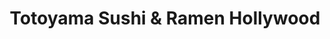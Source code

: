 ---
layout: place
title: Totoyama Sushi & Ramen Hollywood
permalink: /california/los-angeles/totoyama-sushi-ramen-hollywood.html
stateAbbr: CA
stateName: California
cityName: Los Angeles
seo:
  type: restaurant
  links: https://www.totoyamasushi.com/
place_id: ChIJJetq1HG_woAR0TzOtLw6fK8
photos:
  - name: >-
      places/ChIJJetq1HG_woAR0TzOtLw6fK8/photos/AeeoHcJAi7WEOzGpajneiJacufrOAmbD3Dd6uh4a3s8cm-Co66LTbzvMozvSmAdVwjFvQIwKA3GT2Uh-Y0l8TuQh6PcjgG5ew2uno8sDHhl7jP9-vq3lfZp-QQPiWKYcHUqz46tULh6ZwMkQ1yCp1VLPTdIle3LNm1Zn3vUu9ANpFrWbKXevOXDrdwd9I6nF6cGBtf1_D5D9dMuJlHDyod3sQ-LrnWWaK0d5qXOuQm2nDTqcaTP2a44CO5e7XW-8LY6HYoaWB8YD0n5JgGLqtYj7MwXEa81z6K-KRqjtS4mFJu_-RQ
    widthPx: 4800
    heightPx: 3203
    authorAttributions:
      - displayName: Totoyama Sushi & Ramen Hollywood
        uri: https://maps.google.com/maps/contrib/101967078700096307401
        photoUri: >-
          https://lh3.googleusercontent.com/a-/ALV-UjVX2nalWyCk2bo_fU1jublQv4oTZB5WZw8AotdPotvrOmaO1Ug=s100-p-k-no-mo
    flagContentUri: >-
      https://www.google.com/local/imagery/report/?cb_client=maps_api_places.places_api&image_key=!1e10!2sAF1QipM1YqCCNegwLYIJPG-D9wODRSrIS7yKEA0yhTqi&hl=en-US
    googleMapsUri: >-
      https://www.google.com/maps/place//data=!3m4!1e2!3m2!1sAF1QipM1YqCCNegwLYIJPG-D9wODRSrIS7yKEA0yhTqi!2e10!4m2!3m1!1s0x80c2bf71d46aeb25:0xaf7c3abcb4ce3cd1
  - name: >-
      places/ChIJJetq1HG_woAR0TzOtLw6fK8/photos/AeeoHcKwpZnBJXJeQuGuWgqlmHTwFR3IoFRTz_OoAujDZhki2GUUR-Dj8LRpqKQUcAU087MEoHBYI41A0oyZF7gHsO-zQ2fJzqALmmHcBxZhPvqSCvy0takoldnHOZUPuhSdAYIAOcDQpfyi5a4MTBSxn9dIj2sL9BiQ_Iwe-DWxfeEt1JTCbienGaRyeij4_6GBhH6FQ2eERudEZ5OX8HL56nzZEcmES0GF15q--V3CJhdaEGgR1yNxcfK3umQyl3mqoP9FQJbr1drXsid6atM5W97W4ycZa1pJwMC-MtooId1uaw
    widthPx: 3200
    heightPx: 4800
    authorAttributions:
      - displayName: Totoyama Sushi & Ramen Hollywood
        uri: https://maps.google.com/maps/contrib/101967078700096307401
        photoUri: >-
          https://lh3.googleusercontent.com/a-/ALV-UjVX2nalWyCk2bo_fU1jublQv4oTZB5WZw8AotdPotvrOmaO1Ug=s100-p-k-no-mo
    flagContentUri: >-
      https://www.google.com/local/imagery/report/?cb_client=maps_api_places.places_api&image_key=!1e10!2sAF1QipPYUp8IidQea9wjVqnJyZep1ozaWq16-2ml5LWW&hl=en-US
    googleMapsUri: >-
      https://www.google.com/maps/place//data=!3m4!1e2!3m2!1sAF1QipPYUp8IidQea9wjVqnJyZep1ozaWq16-2ml5LWW!2e10!4m2!3m1!1s0x80c2bf71d46aeb25:0xaf7c3abcb4ce3cd1
  - name: >-
      places/ChIJJetq1HG_woAR0TzOtLw6fK8/photos/AeeoHcLqALox4A-bohQKTn7ZxihngdxPk2M1GMWacv1TAzXYTMj6hoZHYwC-zmNqKDrn0cYA7eNzv_0j5jLaJ6-RvA2PVAgqi2nbRcybhk5Hg93HOxDTjMOp2ldjsABs6ueLtaTGTXWCcWvqmo3vn7gP5n5Y6gz42_bLdTBfphz5cbFTXAeHzPChXGwxrYNPq1k71Qlf3jDYwESxIWvB7fh8M-BWVA3jIFVU_NbT_KTH5tTfJQezFhKW0xvSnGkNe195TvzhmgTrMwGWb5hMdDmGjj8JO0PWYfW13iRfHe7TvwuxZL5kxs3Lw7Y3e44DYiRIiULu9CShEyAxCslSNw_zUwa-f0jXJ0bJD8HSo-Eu29qshcUrvXPcNu8gChQ8AjwNm5PIQTyWUzF8WwL0xwEl5eVmP3Z9Nbg7wtQI8SIQiKFNfdA
    widthPx: 4032
    heightPx: 3024
    authorAttributions:
      - displayName: Zen Akire
        uri: https://maps.google.com/maps/contrib/107230863323201759374
        photoUri: >-
          https://lh3.googleusercontent.com/a-/ALV-UjVDAgwWc-I8mT1IyfL5ojDNhZUtTL_OYuDNIjIvdRaDmR1nBhmh=s100-p-k-no-mo
    flagContentUri: >-
      https://www.google.com/local/imagery/report/?cb_client=maps_api_places.places_api&image_key=!1e10!2sCIHM0ogKEICAgMCgqruc6gE&hl=en-US
    googleMapsUri: >-
      https://www.google.com/maps/place//data=!3m4!1e2!3m2!1sCIHM0ogKEICAgMCgqruc6gE!2e10!4m2!3m1!1s0x80c2bf71d46aeb25:0xaf7c3abcb4ce3cd1
  - name: >-
      places/ChIJJetq1HG_woAR0TzOtLw6fK8/photos/AeeoHcLmUJOM9o8zIkZ4gyN7pJWVUX2C9WBzutFhAOrER10VT-1G2S2YuxogxYbfh1Veu3yQRnba0_-pk3cbEmnOuwuk5nkY9YYLfSM1WJD53kvikMRDOTWTPwyVm3W_er4O5JaTYTJavc1JiRU5kokphEuaanNU-__ry01mRVkK-qIe9S6967FVJnw094ERNXn4tO01c-v6pEead19VxCkV_FzuC03od8z4NAoMZq7pQGW9W-3_ISYGb6yuwyx9julIOiQ9Q7g8pYcdNQnrr1vb6baXnvvUYcfrrGMAJpZLxiFPLHNH06CYR55aPPLPq2KSGIyMFIFdRnrg9ldfRiqXOyGMcsL0aTfNgeB7chVL36QYiLYzAVEp936HkabGQTVLlkOK6H6TSJD_1Csp4uH2HYXdJgYsnFxvrUO9ZLP4ZV5ReQ
    widthPx: 4800
    heightPx: 3202
    authorAttributions:
      - displayName: Royce Mathew
        uri: https://maps.google.com/maps/contrib/110965780602403380288
        photoUri: >-
          https://lh3.googleusercontent.com/a-/ALV-UjXQvcDX6zdi_cGpVVwb9ApMeXY-ZKx6Vnonq0tE5djRTOSxAkoO=s100-p-k-no-mo
    flagContentUri: >-
      https://www.google.com/local/imagery/report/?cb_client=maps_api_places.places_api&image_key=!1e10!2sCIHM0ogKEICAgIDzpdvLbw&hl=en-US
    googleMapsUri: >-
      https://www.google.com/maps/place//data=!3m4!1e2!3m2!1sCIHM0ogKEICAgIDzpdvLbw!2e10!4m2!3m1!1s0x80c2bf71d46aeb25:0xaf7c3abcb4ce3cd1
  - name: >-
      places/ChIJJetq1HG_woAR0TzOtLw6fK8/photos/AeeoHcK9cmDQUxCSDvT5uMFb6RZkKgcehd7cqbSVPTAj-b-YxD6DJMhTAqcrszuHq2xKT-Hp1JFOMdhaooqnZWRGiXw8t7E1Cf1RAX8BiVsVVdiwWKrArd2Kfg9n2OFHcpNw-qsyK1qZa_-QgvNocCIjIbH90dqu0MGL5hNIg5NVOS0b_b1AbopFHmfyAZvym30zgeIUoxzFW91kdd3SFHKTuDUB-ZWNbMdjJxHRJLwl9JVZTl2P85-Ehw3HquINgYlJNIoE2PILix4bXZBjTqAsClRmCtNhJwWu1y2bk1UkaIdGadrkidwikqCZSp7NlmDCnCMH4tptNSRBEenDNwdzHZxfHmNHaM1akbBB6JhqyNqwo_VJ5ai6w14BYu8xl7xP1HxyHbAeLRfbcimKiZtcvdaNiRQ4VCaz4imERWTG3_o67rk
    widthPx: 3024
    heightPx: 4032
    authorAttributions:
      - displayName: Boriykhon Sultonkhujaev
        uri: https://maps.google.com/maps/contrib/107464910977723315641
        photoUri: >-
          https://lh3.googleusercontent.com/a-/ALV-UjUaWViD_Jbgl3t3C-YRgDhBbBc6_Uq6JPdYAR3oRYjmWcP9DEAs=s100-p-k-no-mo
    flagContentUri: >-
      https://www.google.com/local/imagery/report/?cb_client=maps_api_places.places_api&image_key=!1e10!2sCIHM0ogKEICAgMCg49Sm5wE&hl=en-US
    googleMapsUri: >-
      https://www.google.com/maps/place//data=!3m4!1e2!3m2!1sCIHM0ogKEICAgMCg49Sm5wE!2e10!4m2!3m1!1s0x80c2bf71d46aeb25:0xaf7c3abcb4ce3cd1
  - name: >-
      places/ChIJJetq1HG_woAR0TzOtLw6fK8/photos/AeeoHcLEvJtW1CswLxZG1s0uVZjDRmJFDjlDU1olto3-eGPFFkLiHv_5VIpmYs-wwuomcVvrE4rtdHFRD4x8KP1Alq9wmj6D4onKr-i0uM1oFYRRxHeZYKO7lzGzY-TxJuFq5L2_xsimog82CEVxDSFcF4ovjOgfrd0ET6B6Se2p-6voZ3W-hvA3JrQ5x53SJZiPc15exr3gLUxgVnOZPNK96IseJn9Q08h_ZhPL1eNUjFfKLExXT_WreOXMFXbO6e6NgMNFZvAak_n_5n3-g6LXsa8TWkqLQL_K2j-Kg6ULeSPLxBwUdngH9GVWs3NOXzHAGLvEE78uZw2W9KPiIiVjXzMrXQdW1WGVfKmTb-uk91-JJqsWWr7JHusyetCTpTon-SA-YQ-wQTWUpMGUJaWvKXxt0nV-0Dg1-WX_bRRP3f4V1Q
    widthPx: 2932
    heightPx: 2690
    authorAttributions:
      - displayName: Sylvie DUTOT
        uri: https://maps.google.com/maps/contrib/117184673951514081415
        photoUri: >-
          https://lh3.googleusercontent.com/a/ACg8ocKm2R2DUzm1UYPfW46W3dbGt-z_izvNc7EV0TpqLoBNkDckGw=s100-p-k-no-mo
    flagContentUri: >-
      https://www.google.com/local/imagery/report/?cb_client=maps_api_places.places_api&image_key=!1e10!2sCIHM0ogKEICAgICRufOWBg&hl=en-US
    googleMapsUri: >-
      https://www.google.com/maps/place//data=!3m4!1e2!3m2!1sCIHM0ogKEICAgICRufOWBg!2e10!4m2!3m1!1s0x80c2bf71d46aeb25:0xaf7c3abcb4ce3cd1
  - name: >-
      places/ChIJJetq1HG_woAR0TzOtLw6fK8/photos/AeeoHcJ4WFx6uhzG9MJb_34sUv5KbO7pA_ipJVWUgo_qeFXybYps6ZKGy_nhiuf7GPb7CTlV6EoEYJXZQ4NWwbiMTuaM3ICn5VBqHT7HQjmS_BWEfAgqjrk7vWnIrFPOAhO-8EvcItBEwAixM_y4Rh8s3itPkcQIFtclZyz_uaSYajKHr2r9ueNXGjtNo40mynX8OZ8gU39QFQQLvpamBa_BvI63NwJXsth9qNsTJI5BSrMUk1EiaaPw_oUanPAa7aU6StKwqSI1Z02IzDoPsoDf9p2nu559CLwRBddMPyLkdJzmFJ0DA7WQaUdGTC8k14pkeGh6Hi2PgDUCR07dl6xR7lITN-wdOPtbMA25SLkMr-7Mx-te4h4d8SaTl2zI5QdimHiocLHGWNy0rcOFK78CVBUjln6UiXuzpmxuyEajhPp5Sg
    widthPx: 3024
    heightPx: 4032
    authorAttributions:
      - displayName: sofia sabadini
        uri: https://maps.google.com/maps/contrib/105619157942391179783
        photoUri: >-
          https://lh3.googleusercontent.com/a-/ALV-UjX0AgQLSqpRjLcQ5hncUTbA_TnHKS0bsLbz8RYDyEcxDsfqyxX8=s100-p-k-no-mo
    flagContentUri: >-
      https://www.google.com/local/imagery/report/?cb_client=maps_api_places.places_api&image_key=!1e10!2sCIHM0ogKEICAgICX68SBSw&hl=en-US
    googleMapsUri: >-
      https://www.google.com/maps/place//data=!3m4!1e2!3m2!1sCIHM0ogKEICAgICX68SBSw!2e10!4m2!3m1!1s0x80c2bf71d46aeb25:0xaf7c3abcb4ce3cd1
  - name: >-
      places/ChIJJetq1HG_woAR0TzOtLw6fK8/photos/AeeoHcKtv1Wr69Oywom3GfuFmM67DqUIc6h9ScBU1za3aw0rwuL55ZcBPXlxOVZO5t22s3H9b3yhnNkngUFnAvp928GB1UCAyax-2wVcYsrxU0Vsm6S38ZIlANUR-yG-InBM6tlGLo-use427CMxQWpO5cDxHSf9FPR1wKP-21NyCSKqLUe3DDoeTQzmiiGzbpvw_lqbOgY8a_pwK8dAkbyHwxQnvfoDoHKs3catyxDKKuR1W80e0-qHARFbG4I7sXId6PMwMSaQj6gXqTy5UGxJc-dkKwKZKhpPUvBMgRDR9One1FJJ182T5Z_9vV8zRvcPR_RJMbkqIXbOoR127Qe9cWvg7G4tTI22ymsJ70UKTEDcBiWe9hhzxbbMq5M1UdRfULZSnETN5GKWLa8inMtxFxxgmN1P74w7yHYUixF8ZRGUbQ
    widthPx: 4800
    heightPx: 3201
    authorAttributions:
      - displayName: Royce Mathew
        uri: https://maps.google.com/maps/contrib/110965780602403380288
        photoUri: >-
          https://lh3.googleusercontent.com/a-/ALV-UjXQvcDX6zdi_cGpVVwb9ApMeXY-ZKx6Vnonq0tE5djRTOSxAkoO=s100-p-k-no-mo
    flagContentUri: >-
      https://www.google.com/local/imagery/report/?cb_client=maps_api_places.places_api&image_key=!1e10!2sCIHM0ogKEICAgIDzpdvXLg&hl=en-US
    googleMapsUri: >-
      https://www.google.com/maps/place//data=!3m4!1e2!3m2!1sCIHM0ogKEICAgIDzpdvXLg!2e10!4m2!3m1!1s0x80c2bf71d46aeb25:0xaf7c3abcb4ce3cd1
  - name: >-
      places/ChIJJetq1HG_woAR0TzOtLw6fK8/photos/AeeoHcKFukSejdK80zvldbHzUP_bczgPUchLQb5608LFcdBAft7702tcyvCvKqfja6kSIobCC7nJXtM0C9C755olpGKyxmtu_GzoEIjz6jiVePRfgCPeRTu4sN_c_p_X1AYh22ng6AvVymqjsXx40yQ2Gx7GoKQ2dcGIQRjcyNpC7do5ZsCQk2jl0FCqfjkY4xmd_2TKotZrACTWBIk-Mcy_jghXF7nmAw1G09vZkneMAEjpE6tBYLsnw4xsPCnfgTkcWeR75FWcOcjJO2ojGimq864FaF6-pllhB70aXeDzMgupkW_7H2T68B0gicXY6jo8ewrW2thjzKStzKWvF26uNr8fLENigcNtN8Ds18eLcX0ODoKpafhVBO3V5Uv9_7Y5hjaGAlnKhEBLL9G9x_ValmKroyCTbTCAuK7Lv6XjKpRPjLKB
    widthPx: 4800
    heightPx: 2700
    authorAttributions:
      - displayName: Jackson Longan
        uri: https://maps.google.com/maps/contrib/108136555990475173578
        photoUri: >-
          https://lh3.googleusercontent.com/a-/ALV-UjVUTRMK2yXVKT3xJydHY-TWB5aDkME0Tf09RXhl-hCyFb2x2CUgzw=s100-p-k-no-mo
    flagContentUri: >-
      https://www.google.com/local/imagery/report/?cb_client=maps_api_places.places_api&image_key=!1e10!2sCIHM0ogKEICAgIDrhN2s_gE&hl=en-US
    googleMapsUri: >-
      https://www.google.com/maps/place//data=!3m4!1e2!3m2!1sCIHM0ogKEICAgIDrhN2s_gE!2e10!4m2!3m1!1s0x80c2bf71d46aeb25:0xaf7c3abcb4ce3cd1
  - name: >-
      places/ChIJJetq1HG_woAR0TzOtLw6fK8/photos/AeeoHcIsp01CgK96ntHPzzyFP0CKHc3cP5WChVKAz-DjFNHP5W_Fu6coav7IiEiiOzyrOx62LyIV3T6-_ci-fB1kCkPUMekgE6faYGK90wbd-DtcZVid0PcmUm6OY-td-rrxRnI_DaGq_DhOv2qBV-ZegAyTRtz_os4H54Nt1qr28UJ9sQ9dHGj6SZdyFa7fBYHexnyVvQ-3Xv81bM1S4pfktKJi5WFyp6NXNjbonkYTTXlFqg0liTy19xtdbgy_0E6boZsnNIKZMiFFOUJlI1yaQkolw1S9dg2RvVYb1zCgYMx78cI_LhZZXsFbxiZqTh59afX0LrmI3eXffXPtP5CFtk811Fb3cTg9d28shoe8Ntr2ov9TYV3igCNPkssaI4lWm-4Z8o3pXV1vtfwODg09jN74UFYSoOsA3FoGczhr_fbPBQ
    widthPx: 4000
    heightPx: 3000
    authorAttributions:
      - displayName: Cigal Shaham
        uri: https://maps.google.com/maps/contrib/110571857230391895596
        photoUri: >-
          https://lh3.googleusercontent.com/a-/ALV-UjVbDVn-9lHZuNbdSAYhOUWbE10W-L8bGHzM013Cc-lKWEFQgAr3yA=s100-p-k-no-mo
    flagContentUri: >-
      https://www.google.com/local/imagery/report/?cb_client=maps_api_places.places_api&image_key=!1e10!2sCIHM0ogKEICAgICf_5KXag&hl=en-US
    googleMapsUri: >-
      https://www.google.com/maps/place//data=!3m4!1e2!3m2!1sCIHM0ogKEICAgICf_5KXag!2e10!4m2!3m1!1s0x80c2bf71d46aeb25:0xaf7c3abcb4ce3cd1
address: 6201 Hollywood Blvd Suite 118, Los Angeles, CA 90028, USA
street: 6201 Hollywood Blvd Suite 118
city: Los Angeles
state: CA
zip: '90028'
country: USA
neighborhood: Central LA
latitude: '34.101882'
longitude: '-118.324576'
accessibility_options:
  wheelchairAccessibleEntrance: true
  wheelchairAccessibleRestroom: true
  wheelchairAccessibleSeating: true
business_status: OPERATIONAL
name: Totoyama Sushi & Ramen Hollywood
google_maps_links:
  directionsUri: >-
    https://www.google.com/maps/dir//''/data=!4m7!4m6!1m1!4e2!1m2!1m1!1s0x80c2bf71d46aeb25:0xaf7c3abcb4ce3cd1!3e0
  placeUri: https://maps.google.com/?cid=12645046435911187665
  writeAReviewUri: >-
    https://www.google.com/maps/place//data=!4m3!3m2!1s0x80c2bf71d46aeb25:0xaf7c3abcb4ce3cd1!12e1
  reviewsUri: >-
    https://www.google.com/maps/place//data=!4m4!3m3!1s0x80c2bf71d46aeb25:0xaf7c3abcb4ce3cd1!9m1!1b1
  photosUri: >-
    https://www.google.com/maps/place//data=!4m3!3m2!1s0x80c2bf71d46aeb25:0xaf7c3abcb4ce3cd1!10e5
primary_type: Sushi Restaurant
opening_hours:
  regular: null
  current: null
secondary_opening_hours:
  regular:
    weekdayDescriptions: null
    type: null
  current:
    weekdayDescriptions: null
    type: null
phone: (323) 791-7791
price_level: null
price_range: $20 &ndash; $30
rating: '4.2'
rating_count: 0
website: https://www.totoyamasushi.com/
description: >-
  Discover Totoyama Sushi in Los Angeles, CA$$$Totoyama Sushi & Ramen Hollywood
  in Los Angeles, CA, stands out as a casual dining destination offering a blend
  of fresh aburi-style sushi and hearty ramen that draws in locals and visitors
  alike. This spot highlights an array of Japanese favorites like tempura and
  pork cutlets, all served with a selection of sake, beer, and wine to enhance
  the experience. The restaurant's accessible features, including
  wheelchair-friendly entrances and seating, make it welcoming for everyone
  seeking convenient sushi options near busy areas. Its cozy yet modern
  atmosphere provides a perfect backdrop for enjoying flavorful, well-prepared
  dishes that emphasize quality ingredients. Whether you're exploring sushi
  places near me or looking for top-rated Japanese cuisine, this location
  delivers a satisfying meal at approachable prices.
generative_summary: >-
  Discover Totoyama Sushi in Los Angeles, CA$$$Totoyama Sushi & Ramen Hollywood
  in Los Angeles, CA, stands out as a casual dining destination offering a blend
  of fresh aburi-style sushi and hearty ramen that draws in locals and visitors
  alike. This spot highlights an array of Japanese favorites like tempura and
  pork cutlets, all served with a selection of sake, beer, and wine to enhance
  the experience. The restaurant's accessible features, including
  wheelchair-friendly entrances and seating, make it welcoming for everyone
  seeking convenient sushi options near busy areas. Its cozy yet modern
  atmosphere provides a perfect backdrop for enjoying flavorful, well-prepared
  dishes that emphasize quality ingredients. Whether you're exploring sushi
  places near me or looking for top-rated Japanese cuisine, this location
  delivers a satisfying meal at approachable prices.
generative_disclosure: Summarized by AI using the Grok-3-Mini model.
reviews:
  - name: >-
      places/ChIJJetq1HG_woAR0TzOtLw6fK8/reviews/ChZDSUhNMG9nS0VJQ0FnTUNnNDlTbVJ3EAE
    relativePublishTimeDescription: a month ago
    rating: 5
    text:
      text: >-
        I had an outstanding experience at Totoyama Sushi & Ramen in Hollywood —
        hands down, some of the best sushi I’ve ever had!


        The quality and freshness of the rolls were simply incredible. Every
        bite was packed with flavor, and you could really taste how fresh the
        seafood was. We ordered a roll with eel, and to my surprise, the eel
        portion was three times larger than the rice — something you rarely see,
        especially in the U.S. The portions overall were huge — definitely
        generous enough to satisfy any sushi lover.


        The presentation was also impressive, with a diverse and creative
        arrangement that made the dishes look just as good as they tasted.


        Now, let’s talk about the prices — they were shockingly low! I honestly
        didn’t expect to find such high-quality seafood at such affordable
        prices in America. It felt like an absolute steal for the kind of meal
        we had.


        A special mention goes to the chef, who not only prepared everything
        super quickly but also took the time to guide us through the menu. He
        was incredibly helpful, pointing out which rolls were made exclusively
        with seafood and which ones might be prepared alongside non-halal
        ingredients — something I really appreciated.
      languageCode: en
    originalText:
      text: >-
        I had an outstanding experience at Totoyama Sushi & Ramen in Hollywood —
        hands down, some of the best sushi I’ve ever had!


        The quality and freshness of the rolls were simply incredible. Every
        bite was packed with flavor, and you could really taste how fresh the
        seafood was. We ordered a roll with eel, and to my surprise, the eel
        portion was three times larger than the rice — something you rarely see,
        especially in the U.S. The portions overall were huge — definitely
        generous enough to satisfy any sushi lover.


        The presentation was also impressive, with a diverse and creative
        arrangement that made the dishes look just as good as they tasted.


        Now, let’s talk about the prices — they were shockingly low! I honestly
        didn’t expect to find such high-quality seafood at such affordable
        prices in America. It felt like an absolute steal for the kind of meal
        we had.


        A special mention goes to the chef, who not only prepared everything
        super quickly but also took the time to guide us through the menu. He
        was incredibly helpful, pointing out which rolls were made exclusively
        with seafood and which ones might be prepared alongside non-halal
        ingredients — something I really appreciated.
      languageCode: en
    authorAttribution:
      displayName: Boriykhon Sultonkhujaev
      uri: https://www.google.com/maps/contrib/107464910977723315641/reviews
      photoUri: >-
        https://lh3.googleusercontent.com/a-/ALV-UjUaWViD_Jbgl3t3C-YRgDhBbBc6_Uq6JPdYAR3oRYjmWcP9DEAs=s128-c0x00000000-cc-rp-mo-ba3
    publishTime: '2025-02-20T11:26:46.651931Z'
    flagContentUri: >-
      https://www.google.com/local/review/rap/report?postId=ChZDSUhNMG9nS0VJQ0FnTUNnNDlTbVJ3EAE&d=17924085&t=1
    googleMapsUri: >-
      https://www.google.com/maps/reviews/data=!4m6!14m5!1m4!2m3!1sChZDSUhNMG9nS0VJQ0FnTUNnNDlTbVJ3EAE!2m1!1s0x80c2bf71d46aeb25:0xaf7c3abcb4ce3cd1
  - name: >-
      places/ChIJJetq1HG_woAR0TzOtLw6fK8/reviews/ChdDSUhNMG9nS0VJQ0FnTUR3NHFHU25BRRAB
    relativePublishTimeDescription: 2 weeks ago
    rating: 5
    text:
      text: >-
        I must stop if you’re in the area, a nice hidden gem tucked away in the
        city! The service was amazing and they definitely made me feel at home
        for the 30 minutes. I was there.

        My friend and I enjoyed these delicious sake martinis! Which I never
        knew were a thing? And they were so delicious! Decided to grab a little
        sushi appetizer ( the spider roll) WOW ! I definitely will be coming
        back here with my girlfriends!
      languageCode: en
    originalText:
      text: >-
        I must stop if you’re in the area, a nice hidden gem tucked away in the
        city! The service was amazing and they definitely made me feel at home
        for the 30 minutes. I was there.

        My friend and I enjoyed these delicious sake martinis! Which I never
        knew were a thing? And they were so delicious! Decided to grab a little
        sushi appetizer ( the spider roll) WOW ! I definitely will be coming
        back here with my girlfriends!
      languageCode: en
    authorAttribution:
      displayName: Nova Giacalone
      uri: https://www.google.com/maps/contrib/103502794026354383942/reviews
      photoUri: >-
        https://lh3.googleusercontent.com/a-/ALV-UjXRHTEjwlhNo5ORoK3fO3-7_eJB902rfZW8B0fsXnzzHyPerBk=s128-c0x00000000-cc-rp-mo-ba4
    publishTime: '2025-03-24T23:41:42.298305Z'
    flagContentUri: >-
      https://www.google.com/local/review/rap/report?postId=ChdDSUhNMG9nS0VJQ0FnTUR3NHFHU25BRRAB&d=17924085&t=1
    googleMapsUri: >-
      https://www.google.com/maps/reviews/data=!4m6!14m5!1m4!2m3!1sChdDSUhNMG9nS0VJQ0FnTUR3NHFHU25BRRAB!2m1!1s0x80c2bf71d46aeb25:0xaf7c3abcb4ce3cd1
  - name: >-
      places/ChIJJetq1HG_woAR0TzOtLw6fK8/reviews/ChZDSUhNMG9nS0VJQ0FnTUN3XzduakF3EAE
    relativePublishTimeDescription: 3 weeks ago
    rating: 4
    text:
      text: >-
        As Aussies travelling in America, sometimes you just need a quiet
        evening without having to reciprocate high energy service. This was the
        comforting meal with polite service we needed. The food felt healthy and
        the service allowed us to feel comfortable in our own space.
      languageCode: en
    originalText:
      text: >-
        As Aussies travelling in America, sometimes you just need a quiet
        evening without having to reciprocate high energy service. This was the
        comforting meal with polite service we needed. The food felt healthy and
        the service allowed us to feel comfortable in our own space.
      languageCode: en
    authorAttribution:
      displayName: Fel Adi
      uri: https://www.google.com/maps/contrib/113206255500961757747/reviews
      photoUri: >-
        https://lh3.googleusercontent.com/a-/ALV-UjX0YKU7o2NkN0qSqYLOFoPhh_i-DcPOYftReAbvqsYtKR1VHng=s128-c0x00000000-cc-rp-mo-ba3
    publishTime: '2025-03-22T11:35:54.708640Z'
    flagContentUri: >-
      https://www.google.com/local/review/rap/report?postId=ChZDSUhNMG9nS0VJQ0FnTUN3XzduakF3EAE&d=17924085&t=1
    googleMapsUri: >-
      https://www.google.com/maps/reviews/data=!4m6!14m5!1m4!2m3!1sChZDSUhNMG9nS0VJQ0FnTUN3XzduakF3EAE!2m1!1s0x80c2bf71d46aeb25:0xaf7c3abcb4ce3cd1
  - name: >-
      places/ChIJJetq1HG_woAR0TzOtLw6fK8/reviews/ChdDSUhNMG9nS0VJQ0FnSURYb2JIRHZnRRAB
    relativePublishTimeDescription: a month ago
    rating: 5
    text:
      text: >-
        A Hidden Gem on Hollywood Boulevard – Fresh Food and Exceptional
        Service!


        I had the pleasure of dining at Totoyama Sushi and Ramen on Hollywood
        Boulevard, and it was a great experience! From the moment I walked in, I
        was greeted with warm smiles and attentive service. The staff was
        friendly, knowledgeable about the menu, and made excellent
        recommendations.


        The food was absolutely top-notch. The sushi was incredibly fresh, with
        each piece crafted to perfection. The sashimi practically melted in my
        mouth, and the rolls were flavorful and beautifully presented. I also
        tried their ramen, and it was rich, savory, and perfectly
        balanced—comfort food at its finest.


        What stood out most was the attention to detail. From the quality of the
        ingredients to the presentation, it’s clear Totoyama takes pride in
        every dish they serve. The atmosphere was cozy yet modern, making it a
        great spot for both casual meals and special occasions.


        If you’re in Hollywood and craving fresh sushi or hearty ramen, I highly
        recommend stopping by Totoyama. You won’t be disappointed!
      languageCode: en
    originalText:
      text: >-
        A Hidden Gem on Hollywood Boulevard – Fresh Food and Exceptional
        Service!


        I had the pleasure of dining at Totoyama Sushi and Ramen on Hollywood
        Boulevard, and it was a great experience! From the moment I walked in, I
        was greeted with warm smiles and attentive service. The staff was
        friendly, knowledgeable about the menu, and made excellent
        recommendations.


        The food was absolutely top-notch. The sushi was incredibly fresh, with
        each piece crafted to perfection. The sashimi practically melted in my
        mouth, and the rolls were flavorful and beautifully presented. I also
        tried their ramen, and it was rich, savory, and perfectly
        balanced—comfort food at its finest.


        What stood out most was the attention to detail. From the quality of the
        ingredients to the presentation, it’s clear Totoyama takes pride in
        every dish they serve. The atmosphere was cozy yet modern, making it a
        great spot for both casual meals and special occasions.


        If you’re in Hollywood and craving fresh sushi or hearty ramen, I highly
        recommend stopping by Totoyama. You won’t be disappointed!
      languageCode: en
    authorAttribution:
      displayName: Nutri Steph
      uri: https://www.google.com/maps/contrib/106516891611006344793/reviews
      photoUri: >-
        https://lh3.googleusercontent.com/a-/ALV-UjUPGVQwBgjAGblI1kQJiD-q4_gX1j_lOnQOKAxLNFZVg5I4dbCh=s128-c0x00000000-cc-rp-mo-ba5
    publishTime: '2025-02-25T22:36:23.060215Z'
    flagContentUri: >-
      https://www.google.com/local/review/rap/report?postId=ChdDSUhNMG9nS0VJQ0FnSURYb2JIRHZnRRAB&d=17924085&t=1
    googleMapsUri: >-
      https://www.google.com/maps/reviews/data=!4m6!14m5!1m4!2m3!1sChdDSUhNMG9nS0VJQ0FnSURYb2JIRHZnRRAB!2m1!1s0x80c2bf71d46aeb25:0xaf7c3abcb4ce3cd1
  - name: >-
      places/ChIJJetq1HG_woAR0TzOtLw6fK8/reviews/ChZDSUhNMG9nS0VJQ0FnSUNmXzVLWENnEAE
    relativePublishTimeDescription: 3 months ago
    rating: 5
    text:
      text: >-
        Great place for a meal before a show at the Pantages,but give yourself
        time since it tends to be packed in the 2 hours before shows. They're
        great about being fast. Also fabulous with food allergies!
      languageCode: en
    originalText:
      text: >-
        Great place for a meal before a show at the Pantages,but give yourself
        time since it tends to be packed in the 2 hours before shows. They're
        great about being fast. Also fabulous with food allergies!
      languageCode: en
    authorAttribution:
      displayName: Cigal Shaham
      uri: https://www.google.com/maps/contrib/110571857230391895596/reviews
      photoUri: >-
        https://lh3.googleusercontent.com/a-/ALV-UjVbDVn-9lHZuNbdSAYhOUWbE10W-L8bGHzM013Cc-lKWEFQgAr3yA=s128-c0x00000000-cc-rp-mo-ba6
    publishTime: '2025-01-03T05:15:25.777664Z'
    flagContentUri: >-
      https://www.google.com/local/review/rap/report?postId=ChZDSUhNMG9nS0VJQ0FnSUNmXzVLWENnEAE&d=17924085&t=1
    googleMapsUri: >-
      https://www.google.com/maps/reviews/data=!4m6!14m5!1m4!2m3!1sChZDSUhNMG9nS0VJQ0FnSUNmXzVLWENnEAE!2m1!1s0x80c2bf71d46aeb25:0xaf7c3abcb4ce3cd1
review_summary: >-
  What Reviewers Are Buzzing About$$$Visitors to Totoyama Sushi & Ramen often
  rave about the incredibly fresh sushi rolls and generous portions that make
  every bite feel like a treat, with many noting how the flavors stand out in a
  city full of dining choices. Folks appreciate the quick and attentive service
  that creates a comfortable vibe, especially for those stopping by before
  nearby events or just wanting a relaxed meal. While some mention it as a
  hidden gem for affordable yet high-quality eats, others highlight how the
  staff handles dietary needs with ease, adding to the overall welcoming feel.
  Overall, the consensus leans positive, with diners enjoying the hearty ramen
  and creative presentations that keep them coming back for more casual Japanese
  fare. If you're on the hunt for reliable sushi restaurants near me, this place
  seems to hit the mark with its solid offerings and friendly atmosphere.
review_disclosure: Summarized by AI using the Grok-3-Mini model.
parking_options:
  freeParkingLot: false
  paidParkingLot: true
  freeStreetParking: false
  paidStreetParking: true
  valetParking: true
  freeGarageParking: false
  paidGarageParking: true
payment_options:
  acceptsCreditCards: true
  acceptsDebitCards: true
  acceptsCashOnly: false
  acceptsNfc: true
allow_dogs: null
curbside_pickup: null
delivery: true
dine_in: true
good_for_children: true
good_for_groups: null
good_for_sports: false
live_music: false
menu_for_children: true
outdoor_seating: true
reservable: true
restroom: true
serves_beer: true
serves_breakfast: null
serves_brunch: false
serves_cocktails: true
serves_coffee: false
serves_dinner: true
serves_dessert: true
serves_lunch: true
serves_vegetarian_food: true
serves_wine: true
takeout: true
update_category: pro
places_description: >-
  Compact option for sushi, ramen, Japanese classics or an omakase tasting menu
  with beer & wine.

---